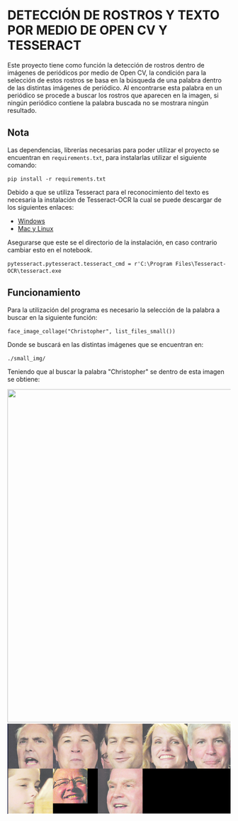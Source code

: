 # DETECCIÓN DE ROSTROS Y TEXTO POR MEDIO DE OPEN CV Y TESSERACT

Este proyecto tiene como función la detección de rostros dentro de imágenes de periódicos por medio de Open CV, la condición para la selección de estos rostros se basa en la búsqueda de una palabra dentro de las distintas imágenes de periódico. Al encontrarse esta palabra en un periódico se procede a buscar los rostros que aparecen en la imagen, si ningún periódico contiene la palabra buscada no se mostrara ningún resultado.

##  Nota

Las dependencias, librerías necesarias para poder utilizar el proyecto se encuentran en `requirements.txt`, para instalarlas utilizar el siguiente comando:
```
pip install -r requirements.txt
```
Debido a que se utiliza Tesseract para el reconocimiento del texto es necesaria la instalación de Tesseract-OCR la cual se puede descargar de los siguientes enlaces:


* [Windows](https://github.com/UB-Mannheim/tesseract/wiki)
* [Mac y Linux](https://github.com/tesseract-ocr/tesseract/wiki)

Asegurarse que este se el directorio de la instalación, en caso contrario cambiar esto en el notebook.

```
pytesseract.pytesseract.tesseract_cmd = r'C:\Program Files\Tesseract-OCR\tesseract.exe
```

## Funcionamiento

Para la utilización del programa es necesario la selección de la palabra a buscar en la siguiente función:

```
face_image_collage("Christopher", list_files_small())
```
Donde se buscará en las distintas imágenes que se encuentran en:

```
./small_img/
```
Teniendo que al buscar la palabra "Christopher" se dentro de esta imagen se obtiene:

<img src="small_img/a-0.png" width = 800 height = 750>

<img src="Results/results.PNG">
